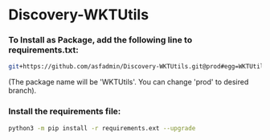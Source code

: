 # Discovery-WKTUtils

### To Install as Package, add the following line to requirements.txt:
```bash
git+https://github.com/asfadmin/Discovery-WKTUtils.git@prod#egg=WKTUtils
```
(The package name will be 'WKTUtils'. You can change 'prod' to desired branch).

### Install the requirements file:
```bash
python3 -m pip install -r requirements.ext --upgrade
```

